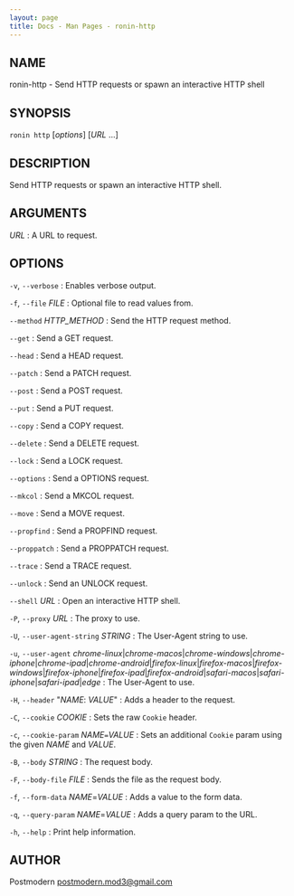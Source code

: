 ```yaml
---
layout: page
title: Docs - Man Pages - ronin-http
---
```


## NAME

ronin-http - Send HTTP requests or spawn an interactive HTTP shell

## SYNOPSIS

`ronin http` [*options*] [*URL* ...]

## DESCRIPTION

Send HTTP requests or spawn an interactive HTTP shell.

## ARGUMENTS

*URL*
: A URL to request.

## OPTIONS

`-v`, `--verbose`
: Enables verbose output.

`-f`, `--file` *FILE*
: Optional file to read values from.

`--method` *HTTP_METHOD*
: Send the HTTP request method.

`--get`
: Send a GET request.

`--head`
: Send a HEAD request.

`--patch`
: Send a PATCH request.

`--post`
: Send a POST request.

`--put`
: Send a PUT request.

`--copy`
: Send a COPY request.

`--delete`
: Send a DELETE request.

`--lock`
: Send a LOCK request.

`--options`
: Send a OPTIONS request.

`--mkcol`
: Send a MKCOL request.

`--move`
: Send a MOVE request.

`--propfind`
: Send a PROPFIND request.

`--proppatch`
: Send a PROPPATCH request.

`--trace`
: Send a TRACE request.

`--unlock`
: Send an UNLOCK request.

`--shell` *URL*
: Open an interactive HTTP shell.

`-P`, `--proxy` *URL*
: The proxy to use.

`-U`, `--user-agent-string` *STRING*
: The User-Agent string to use.

`-u`, `--user-agent` *chrome-linux*\|*chrome-macos*\|*chrome-windows*\|*chrome-iphone*\|*chrome-ipad*\|*chrome-android*\|*firefox-linux*\|*firefox-macos*\|*firefox-windows*\|*firefox-iphone*\|*firefox-ipad*\|*firefox-android*\|*safari-macos*\|*safari-iphone*\|*safari-ipad*\|*edge*
: The User-Agent to use.

`-H`, `--header` "*NAME*: *VALUE*"
: Adds a header to the request.

`-C`, `--cookie` *COOKIE*
: Sets the raw `Cookie` header.

`-c`, `--cookie-param` *NAME*`=`*VALUE*
: Sets an additional `Cookie` param using the given *NAME* and *VALUE*.

`-B`, `--body` *STRING*
: The request body.

`-F`, `--body-file` *FILE*
: Sends the file as the request body.

`-f`, `--form-data` *NAME*=*VALUE*
: Adds a value to the form data.

`-q`, `--query-param` *NAME*=*VALUE*
: Adds a query param to the URL.

`-h`, `--help`
: Print help information.

## AUTHOR

Postmodern <postmodern.mod3@gmail.com>



